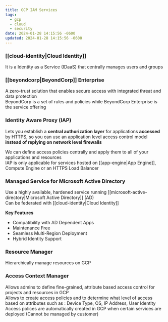 ```yaml
---
title: GCP IAM Services
tags:
  - gcp
  - cloud
  - security
date: 2024-01-28 14:15:56 -0600
updated: 2024-01-28 14:15:56 -0600
---
```


### [[cloud-identity|Cloud Identity]]
It is a Identity as a Service (IDaaS) that centrally manages users and groups

### [[beyondcorp|BeyondCorp]] Enterprise
A zero-trust solution that enables secure access with integrated threat and data protection  
BeyondCorp is a set of rules and policies while BeyondCorp Enterprise is the service offering

### Identity Aware Proxy (IAP)
Lets you establish a **central authorization layer** for applications **accessed** by HTTPS, so you can use an application level access control model **instead of replying on network level firewalls**

We can define access policies centrally and apply them to all of your applications and resources  
IAP is only applicable for services hosted on [[app-engine|App Engine]], Compute Engine or an HTTPS Load Balancer

### Managed Service for Microsoft Active Directory
Use a highly available, hardened service running [[microsoft-active-directory|Microsoft Active Directory]] (AD)  
Can be federated with [[cloud-identity|Cloud Identity]]

**Key Features**
* Compatibility with AD Dependent Apps
* Maintenance Free
* Seamless Multi-Region Deployment
* Hybrid Identity Support

### Resource Manager
Hierarchically manage resources on GCP

### Access Context Manager
Allows admins to define fine-grained, attribute based access control for projects and resources in GCP  
Allows to create access policies and to determine what level of access based on attributes such as : Device Type, OS, IP Address, User Identity  
Access polices are automatically created in GCP when certain services are deployed (Cannot be managed by customer)
